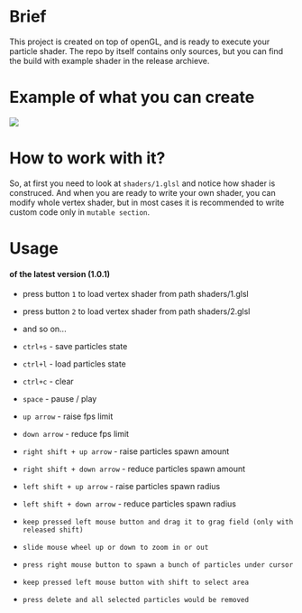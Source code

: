 # Brief
This project is created on top of openGL, and is ready to execute your particle shader.
The repo by itself contains only sources, but you can find the build with example shader in the release archieve.

# Example of what you can create
![](https://s2.gifyu.com/images/ezgif.com-gif-makered7cc0794c36480e.md.gif)

# How to work with it?
So, at first you need to look at `shaders/1.glsl` and notice how shader is construced.
And when you are ready to write your own shader, you can modify whole vertex shader, but in most cases it is recommended to write custom code only in `mutable section`.

# Usage
#### of the latest version (1.0.1)
- press button `1` to load vertex shader from path shaders/1.glsl
- press button `2` to load vertex shader from path shaders/2.glsl
- and so on...

- `ctrl+s` - save particles state
- `ctrl+l` - load particles state
- `ctrl+c` - clear
- `space`  - pause / play

- `up arrow`   - raise fps limit
- `down arrow` - reduce fps limit

- `right shift + up arrow`   - raise particles spawn amount
- `right shift + down arrow` - reduce particles spawn amount

- `left shift + up arrow`   - raise particles spawn radius
- `left shift + down arrow` - reduce particles spawn radius

- `keep pressed left mouse button and drag it to grag field (only with released shift)`
- `slide mouse wheel up or down to zoom in or out`
- `press right mouse button to spawn a bunch of particles under cursor`
- `keep pressed left mouse button with shift to select area`
- `press delete and all selected particles would be removed`
